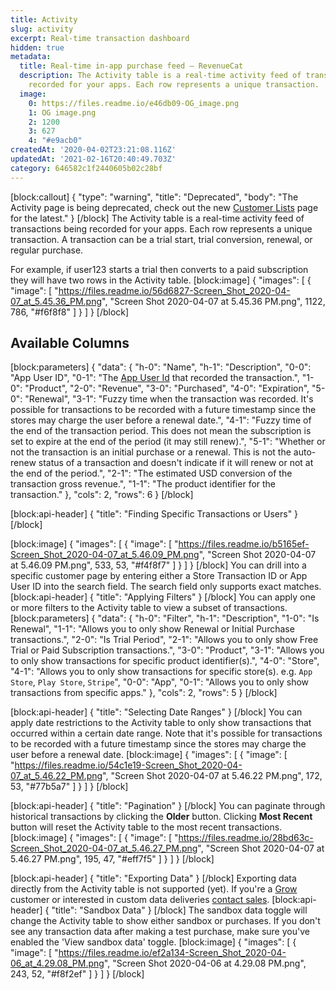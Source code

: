 ```yaml
---
title: Activity
slug: activity
excerpt: Real-time transaction dashboard
hidden: true
metadata:
  title: Real-time in-app purchase feed – RevenueCat
  description: The Activity table is a real-time activity feed of transactions being
    recorded for your apps. Each row represents a unique transaction.
  image:
    0: https://files.readme.io/e46db09-OG_image.png
    1: OG image.png
    2: 1200
    3: 627
    4: "#e9acb0"
createdAt: '2020-04-02T23:21:08.116Z'
updatedAt: '2021-02-16T20:40:49.703Z'
category: 646582c1f2440605b02c28bf
---
```

[block:callout]
{
  "type": "warning",
  "title": "Deprecated",
  "body": "The Activity page is being deprecated, check out the new [Customer Lists](doc:customer-lists) page for the latest."
}
[/block]
The Activity table is a real-time activity feed of transactions being recorded for your apps. Each row represents a unique transaction. A transaction can be a trial start, trial conversion, renewal, or regular purchase. 

For example, if user123 starts a trial then converts to a paid subscription they will have two rows in the Activity table.
[block:image]
{
  "images": [
    {
      "image": [
        "https://files.readme.io/56d6827-Screen_Shot_2020-04-07_at_5.45.36_PM.png",
        "Screen Shot 2020-04-07 at 5.45.36 PM.png",
        1122,
        786,
        "#f6f8f8"
      ]
    }
  ]
}
[/block]
## Available Columns
[block:parameters]
{
  "data": {
    "h-0": "Name",
    "h-1": "Description",
    "0-0": "App User ID",
    "0-1": "The [App User Id](doc:user-ids) that recorded the transaction.",
    "1-0": "Product",
    "2-0": "Revenue",
    "3-0": "Purchased",
    "4-0": "Expiration",
    "5-0": "Renewal",
    "3-1": "Fuzzy time when the transaction was recorded. It's possible for transactions to be recorded with a future timestamp since the stores may charge the user before a renewal date.",
    "4-1": "Fuzzy time of the end of the transaction period. This does not mean the subscription is set to expire at the end of the period (it may still renew).",
    "5-1": "Whether or not the transaction is an initial purchase or a renewal. This is not the auto-renew status of a transaction and doesn't indicate if it will renew or not at the end of the period.",
    "2-1": "The estimated USD conversion of the transaction gross revenue.",
    "1-1": "The product identifier for the transaction."
  },
  "cols": 2,
  "rows": 6
}
[/block]

[block:api-header]
{
  "title": "Finding Specific Transactions or Users"
}
[/block]

[block:image]
{
  "images": [
    {
      "image": [
        "https://files.readme.io/b5165ef-Screen_Shot_2020-04-07_at_5.46.09_PM.png",
        "Screen Shot 2020-04-07 at 5.46.09 PM.png",
        533,
        53,
        "#f4f8f7"
      ]
    }
  ]
}
[/block]
You can drill into a specific customer page by entering either a Store Transaction ID or App User ID into the search field. The search field only supports exact matches.
[block:api-header]
{
  "title": "Applying Filters"
}
[/block]
You can apply one or more filters to the Activity table to view a subset of transactions.
[block:parameters]
{
  "data": {
    "h-0": "Filter",
    "h-1": "Description",
    "1-0": "Is Renewal",
    "1-1": "Allows you to only show Renewal or Initial Purchase transactions.",
    "2-0": "Is Trial Period",
    "2-1": "Allows you to only show Free Trial or Paid Subscription transactions.",
    "3-0": "Product",
    "3-1": "Allows you to only show transactions for specific product identifier(s).",
    "4-0": "Store",
    "4-1": "Allows you to only show transactions for specific store(s). e.g. `App Store`, `Play Store`, `Stripe`",
    "0-0": "App",
    "0-1": "Allows you to only show transactions from specific apps."
  },
  "cols": 2,
  "rows": 5
}
[/block]

[block:api-header]
{
  "title": "Selecting Date Ranges"
}
[/block]
You can apply date restrictions to the Activity table to only show transactions that occurred within a certain date range. Note that it's possible for transactions to be recorded with a future timestamp since the stores may charge the user before a renewal date.
[block:image]
{
  "images": [
    {
      "image": [
        "https://files.readme.io/54c1e19-Screen_Shot_2020-04-07_at_5.46.22_PM.png",
        "Screen Shot 2020-04-07 at 5.46.22 PM.png",
        172,
        53,
        "#77b5a7"
      ]
    }
  ]
}
[/block]

[block:api-header]
{
  "title": "Pagination"
}
[/block]
You can paginate through historical transactions by clicking the **Older** button. Clicking **Most Recent** button will reset the Activity table to the most recent transactions.
[block:image]
{
  "images": [
    {
      "image": [
        "https://files.readme.io/28bd63c-Screen_Shot_2020-04-07_at_5.46.27_PM.png",
        "Screen Shot 2020-04-07 at 5.46.27 PM.png",
        195,
        47,
        "#eff7f5"
      ]
    }
  ]
}
[/block]

[block:api-header]
{
  "title": "Exporting Data"
}
[/block]
Exporting data directly from the Activity table is not supported (yet). If you're a [Grow](https://www.revenuecat.com/pricing) customer or interested in custom data deliveries [contact sales](https://www.revenuecat.com/contact).
[block:api-header]
{
  "title": "Sandbox Data"
}
[/block]
The sandbox data toggle will change the Activity table to show either sandbox or purchases. If you don't see any transaction data after making a test purchase, make sure you've enabled the 'View sandbox data' toggle.
[block:image]
{
  "images": [
    {
      "image": [
        "https://files.readme.io/ef2a134-Screen_Shot_2020-04-06_at_4.29.08_PM.png",
        "Screen Shot 2020-04-06 at 4.29.08 PM.png",
        243,
        52,
        "#f8f2ef"
      ]
    }
  ]
}
[/block]